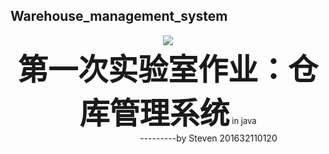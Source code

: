 ## Warehouse_management_system

<div align=center><img src="https://github.com/StevenIIV/Warehouse_management_system/blob/master/image/logo.png"/></div>

<div align=center><strong><font size="10">第一次实验室作业：仓库管理系统</font></strong> <font size="2">in java</font> 
<br> &nbsp;&nbsp;&nbsp;&nbsp;&nbsp;&nbsp;&nbsp;&nbsp;&nbsp;&nbsp;&nbsp;&nbsp;&nbsp;&nbsp;&nbsp;&nbsp;&nbsp;&nbsp;&nbsp;&nbsp;&nbsp;&nbsp;&nbsp;&nbsp;&nbsp;&nbsp;&nbsp;&nbsp;&nbsp;&nbsp;&nbsp;&nbsp;&nbsp;---------by Steven 201632110120</div>
